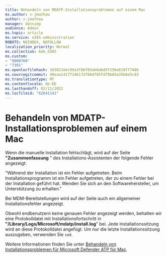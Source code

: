```yaml
---
title: Behandeln von MDATP-Installationsproblemen auf einem Mac
ms.author: v-jmathew
author: v-jmathew
manager: dansimp
audience: Admin
ms.topic: article
ms.service: o365-administration
ROBOTS: NOINDEX, NOFOLLOW
localization_priority: Normal
ms.collection: Adm_O365
ms.custom:
- "9000760"
- "7391"
ms.openlocfilehash: 3d3821ebc99a3f86f03eb0abd5f256e818ff748b
ms.sourcegitcommit: 49eaa1417714617d768df85fd79b65e35b6e5c83
ms.translationtype: MT
ms.contentlocale: de-DE
ms.lasthandoff: 02/11/2022
ms.locfileid: "62641141"
---
```

# <a name="troubleshoot-mdatp-installation-problems-on-a-mac"></a>Behandeln von MDATP-Installationsproblemen auf einem Mac

Wenn die manuelle Installation fehlschlägt, wird auf der Seite **"Zusammenfassung** " des Installations-Assistenten der folgende Fehler angezeigt:

"Während der Installation ist ein Fehler aufgetreten. Beim Installationsprogramm ist ein Fehler aufgetreten, der zu einem Fehler bei der Installation geführt hat. Wenden Sie sich an den Softwarehersteller, um Unterstützung zu erhalten."

Bei MDM-Bereitstellungen wird auf der Seite auch ein allgemeiner Installationsfehler angezeigt.

Obwohl endbenutzern keine genauen Fehler angezeigt werden, behalten wir eine Protokolldatei mit Installationsfortschritt in **"/Library/Logs/Microsoft/mdatp/install.log**" bei. Jede Installationssitzung wird an diese Protokolldatei angefügt. Um nur die letzte Installationssitzung auszugeben, verwenden Sie `sed`.

Weitere Informationen finden Sie unter [Behandeln von Installationsproblemen für Microsoft Defender ATP für Mac](https://go.microsoft.com/fwlink/?linkid=2144615).

